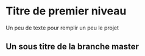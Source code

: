 # Titre de premier niveau

Un peu de texte pour remplir un peu le projet

## Un sous titre de la branche master
